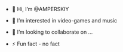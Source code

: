 - 👋 Hi, I’m @AMPERSKIY
- 👀 I’m interested in video-games and music
- 💞️ I’m looking to collaborate on ...

- ⚡ Fun fact - no fact

